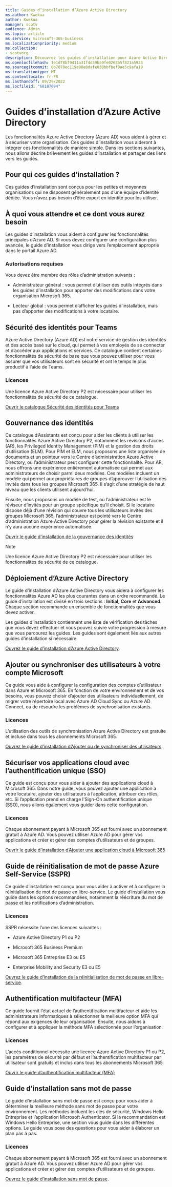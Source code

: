 ```yaml
---
title: Guides d’installation d’Azure Active Directory
ms.author: Kwekua
author: Kwekua
manager: scotv
audience: Admin
ms.topic: article
ms.service: microsoft-365-business
ms.localizationpriority: medium
ms.collection:
- scotvorg
description: Découvrez les guides d’installation pour Azure Active Directory.
ms.openlocfilehash: 1e1d78b79411a31f4d39ba9fe0268b5f821a5933
ms.sourcegitcommit: 0b7070ec119e00e0dafe030bbfbef0ae5c9afa19
ms.translationtype: MT
ms.contentlocale: fr-FR
ms.lasthandoff: 09/29/2022
ms.locfileid: "68187094"
---
```

# <a name="azure-active-directory-setup-guides"></a>Guides d’installation d’Azure Active Directory

Les fonctionnalités Azure Active Directory (Azure AD) vous aident à gérer et à sécuriser votre organisation. Ces guides d’installation vous aideront à intégrer ces fonctionnalités de manière simple. Dans les sections suivantes, nous allons décrire brièvement les guides d’installation et partager des liens vers les guides.

## <a name="who-are-these-setup-guides-for"></a>Pour qui ces guides d’installation ?

Ces guides d’installation sont conçus pour les petites et moyennes organisations qui ne disposent généralement pas d’une équipe d’identité dédiée. Vous n’avez pas besoin d’être expert en identité pour les utiliser.

## <a name="what-to-expect-and-what-youll-need"></a>À quoi vous attendre et ce dont vous aurez besoin

Les guides d’installation vous aident à configurer les fonctionnalités principales d’Azure AD. Si vous devez configurer une configuration plus avancée, le guide d’installation vous dirige vers l’emplacement approprié dans le portail Azure AD.

### <a name="required-permissions"></a>Autorisations requises

Vous devez être membre des rôles d’administration suivants :

- Administrateur général : vous permet d’utiliser des outils intégrés dans les guides d’installation pour apporter des modifications dans votre organisation Microsoft 365.

- Lecteur global : vous permet d’afficher les guides d’installation, mais pas d’apporter des modifications à votre locataire.

## <a name="identity-security-for-teams"></a>Sécurité des identités pour Teams

Azure Active Directory (Azure AD) est notre service de gestion des identités et des accès basé sur le cloud, qui permet à vos employés de se connecter et d’accéder aux applications et services.
Ce catalogue contient certaines fonctionnalités de sécurité de base que vous pouvez utiliser pour vous assurer que vos utilisateurs sont en sécurité et ont le temps le plus productif à l’aide de Teams.

### <a name="licensing"></a>Licences

Une licence Azure Active Directory P2 est nécessaire pour utiliser les fonctionnalités de sécurité de ce catalogue.

[Ouvrir le catalogue Sécurité des identités pour Teams](https://portal.office.com/AdminPortal/home?Q=azuredocs#/teamsidentity)

## <a name="identity-governance"></a>Gouvernance des identités

Ce catalogue d’Assistants est conçu pour aider les clients à utiliser les fonctionnalités Azure Active Directory P2, notamment les révisions d’accès (AR), les Privileged Identity Management (PIM) et la gestion des droits d’utilisation (ELM). Pour PIM et ELM, nous proposons une liste organisée de documents et un pointeur vers le Centre d’administration Azure Active Directory, où l’administrateur peut configurer cette fonctionnalité. Pour AR, nous offrons une expérience entièrement automatisée qui permet aux administrateurs de choisir parmi deux modèles. Ces modèles incluent un modèle qui permet aux propriétaires de groupes d’approuver l’utilisation des invités dans tous les groupes Microsoft 365. Il s’agit d’une stratégie de haut niveau que les clients utilisent aujourd’hui.  

Ensuite, nous proposons un modèle de test, où l’administrateur est le réviseur d’invités pour un groupe spécifique qu’il choisit. Si le locataire dispose déjà d’une révision qui couvre tous les utilisateurs invités des groupes Microsoft 365, l’administrateur est pointé vers le Centre d’administration Azure Active Directory pour gérer la révision existante et il n’y aura aucune expérience automatisée.

[Ouvrir le guide d’installation de la gouvernance des identités](https://admin.microsoft.com/adminportal/home?Q=azuredocs#/modernonboarding/identitygovernance)

> [!NOTE]
> Une licence Azure Active Directory P2 est nécessaire pour utiliser les fonctionnalités de sécurité de ce catalogue.

## <a name="azure-active-directory-deployment"></a>Déploiement d’Azure Active Directory  

Le guide d’installation d’Azure Active Directory vous aidera à configurer les fonctionnalités Azure AD les plus courantes dans un ordre recommandé. Le guide d’installation est divisé en trois sections : **Initial**, **Core** et **Advanced**. Chaque section recommande un ensemble de fonctionnalités que vous devez activer.

Les guides d’installation contiennent une liste de vérification des tâches que vous devez effectuer et vous pouvez suivre votre progression à mesure que vous parcourez les guides. Les guides sont également liés aux autres guides d’installation si nécessaire.

[Ouvrez le guide d’installation d’Azure Active Directory](https://admin.microsoft.com/adminportal/home?Q=azuredocs#/modernonboarding/azureadsetup).

## <a name="add-or-sync-users-to-your-microsoft-account"></a>Ajouter ou synchroniser des utilisateurs à votre compte Microsoft  

Ce guide vous aide à configurer la configuration des comptes d’utilisateur dans Azure et Microsoft 365. En fonction de votre environnement et de vos besoins, vous pouvez choisir d’ajouter des utilisateurs individuellement, de migrer votre répertoire local avec Azure AD Cloud Sync ou Azure AD Connect, ou de résoudre les problèmes de synchronisation existants.

### <a name="licensing"></a>Licences

L’utilisation des outils de synchronisation Azure Active Directory est gratuite et incluse dans tous les abonnements Microsoft 365.

[Ouvrez le guide d’installation d’Ajouter ou de synchroniser des utilisateurs](https://admin.microsoft.com/adminportal/home?Q=azuredocs#/modernonboarding/identitywizard).

## <a name="secure-your-cloud-apps-with-single-sign-on-sso"></a>Sécuriser vos applications cloud avec l’authentification unique (SSO)

Ce guide est conçu pour vous aider à ajouter des applications cloud à Microsoft 365. Dans notre guide, vous pouvez ajouter une application à votre locataire, ajouter des utilisateurs à l’application, attribuer des rôles, etc.  Si l’application prend en charge l'Sign-On authentification unique (SSO), nous allons également vous guider dans cette configuration.

### <a name="licensing"></a>Licences

Chaque abonnement payant à Microsoft 365 est fourni avec un abonnement gratuit à Azure AD. Vous pouvez utiliser Azure AD pour gérer vos applications et créer et gérer des comptes d’utilisateurs et de groupes.

[Ouvrir le guide d’installation d’Ajouter une application cloud à Microsoft 365](https://portal.office.com/AdminPortal/home?Q=azuredocs#/azureadappintegration)

## <a name="azure-self-service-password-reset-sspr-guide"></a>Guide de réinitialisation de mot de passe Azure Self-Service (SSPR)

Ce guide d’installation est conçu pour vous aider à activer et à configurer la réinitialisation de mot de passe en libre-service. Le guide d’installation vous guide dans les options recommandées, notamment la réécriture du mot de passe et les notifications d’administration.

### <a name="licensing"></a>Licences

SSPR nécessite l’une des licences suivantes :

- Azure Active Directory P1 ou P2

- Microsoft 365 Business Premium

- Microsoft 365 Entreprise E3 ou E5  

- Enterprise Mobility and Security E3 ou E5

[Ouvrez le guide d’installation de la réinitialisation de mot de passe en libre-service](https://admin.microsoft.com/adminportal/home?Q=azuredocs#/modernonboarding/ssprsetup).

## <a name="multi-factor-authentication-mfa"></a>Authentification multifacteur (MFA)

Ce guide fournit l’état actuel de l’authentification multifacteur et aide les administrateurs informatiques à sélectionner la meilleure option MFA qui répond aux exigences de leur organisation. Ensuite, nous aidons à configurer et à appliquer la méthode MFA sélectionnée pour l’organisation.

### <a name="licensing"></a>Licences

L’accès conditionnel nécessite une licence Azure Active Directory P1 ou P2, les paramètres de sécurité par défaut et l’authentification multifacteur par utilisateur sont gratuits et inclus dans tous les abonnements Microsoft 365.

[Ouvrir le guide d’authentification multifacteur (MFA)](https://admin.microsoft.com/adminportal/home?Q=azuredocs#/modernonboarding/mfasetupguide)

## <a name="the-passwordless-setup-guide"></a>Guide d’installation sans mot de passe

Le guide d’installation sans mot de passe est conçu pour vous aider à déterminer la meilleure méthode sans mot de passe pour votre environnement. Les méthodes incluent les clés de sécurité, Windows Hello Entreprise et l’application Microsoft Authenticator. Si la recommandation est Windows Hello Entreprise, une section vous guide dans les différentes options. Le guide vous pose des questions pour vous aider à élaborer un plan pas à pas.

### <a name="licensing"></a>Licences

Chaque abonnement payant à Microsoft 365 est fourni avec un abonnement gratuit à Azure AD. Vous pouvez utiliser Azure AD pour gérer vos applications et créer et gérer des comptes d’utilisateurs et de groupes.

[Ouvrez le guide d’installation sans mot de passe](https://admin.microsoft.com/adminportal/home?Q=azuredocs#/modernonboarding/passwordlesssetup).
